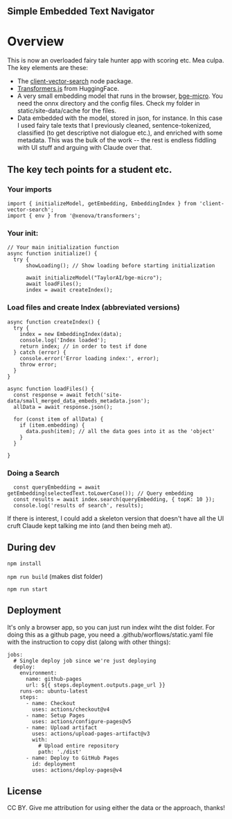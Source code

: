 
## Simple Embedded Text Navigator


# Overview

This is now an overloaded fairy tale hunter app with scoring etc. Mea culpa. The key elements are these:


* The [client-vector-search](https://github.com/yusufhilmi/client-vector-search#readme) node package.
* [Transformers.js](https://huggingface.co/docs/transformers.js/en/index) from HuggingFace.
* A very small embedding model that runs in the browser, [bge-micro](https://huggingface.co/TaylorAI/bge-micro). You need the onnx directory and the config files.  Check my folder in static/site-data/cache for the files.
* Data embedded with the model, stored in json, for instance. In this case I used fairy tale texts that I previously cleaned, sentence-tokenized, classified (to get descriptive not dialogue etc.), and enriched with some metadata.  This was the bulk of the work -- the rest is endless fiddling with UI stuff and arguing with Claude over that.

## The key tech points for a student etc.

### Your imports

```
import { initializeModel, getEmbedding, EmbeddingIndex } from 'client-vector-search';
import { env } from '@xenova/transformers';
```

### Your init:

```
// Your main initialization function
async function initialize() {
  try {
      showLoading(); // Show loading before starting initialization

      await initializeModel("TaylorAI/bge-micro");
      await loadFiles();
      index = await createIndex();

```

### Load files and create Index (abbreviated versions)

```
async function createIndex() {
  try {
    index = new EmbeddingIndex(data);
    console.log('Index loaded');
    return index; // in order to test if done
  } catch (error) {
    console.error('Error loading index:', error);
    throw error;
  }
}

async function loadFiles() {
  const response = await fetch('site-data/small_merged_data_embeds_metadata.json');
  allData = await response.json();
    
  for (const item of allData) {
    if (item.embedding) {
      data.push(item); // all the data goes into it as the 'object'
    }
  }
  
}
```

### Doing a Search

```
  const queryEmbedding = await getEmbedding(selectedText.toLowerCase()); // Query embedding
  const results = await index.search(queryEmbedding, { topK: 10 });
  console.log('results of search', results);
```

If there is interest, I could add a skeleton version that doesn't have all the UI cruft Claude kept talking me into (and then being meh at).


## During dev

`npm install`

`npm run build` (makes dist folder)

`npm run start`


## Deployment 

It's only a browser app, so you can just run index wiht the dist folder.  For doing this as a github page, you need a .github/worflows/static.yaml file with the instruction to copy dist (along with other things):

```
jobs:
  # Single deploy job since we're just deploying
  deploy:
    environment:
      name: github-pages
      url: ${{ steps.deployment.outputs.page_url }}
    runs-on: ubuntu-latest
    steps:
      - name: Checkout
        uses: actions/checkout@v4
      - name: Setup Pages
        uses: actions/configure-pages@v5
      - name: Upload artifact
        uses: actions/upload-pages-artifact@v3
        with:
          # Upload entire repository
          path: './dist'
      - name: Deploy to GitHub Pages
        id: deployment
        uses: actions/deploy-pages@v4
```


## License

CC BY.  Give me attribution for using either the data or the approach, thanks!



